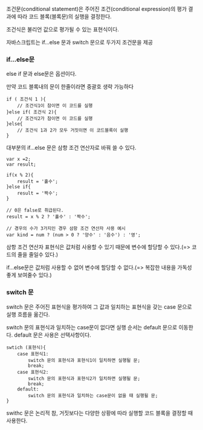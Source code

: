 조건문(conditional statement)은 주어진 조건(conditional expression)의 평가 결과에 따라 코드 블록(블록문)의 실행을 결정한다.

조건식은 불리언 값으로 평가될 수 있는 표현식이다.

자바스크립트는 if...else 문과 switch 문으로 두가지 조건문을 제공

### **if...else문**
else if 문과 else문은 옵션이다.

만약 코드 블록내의 문이 한줄이라면 중괄호 생략 가능하다

```
if ( 조건식 1 ){
    // 조건식1이 참이면 이 코드를 실행
}else if( 조건식 2){
    // 조건식2가 참이면 이 코드를 실행
}else{
    // 조건식 1과 2가 모두 거짓이면 이 코드블록이 실행
}
```

대부분의 if...else 문은 삼항 조건 연산자로 바꿔 쓸 수 있다.
```
var x =2;
var result;

if(x % 2){
    result = '홀수';
}else if{
    result = '짝수';
}

// 0은 false로 취급된다.
result = x % 2 ? '홀수' : '짝수';

// 경우의 수가 3가지인 경우 삼항 조건 연산자 사용 예시
var kind = num ? (num > 0 ? '양수' : '음수') : '영';
```
삼항 조건 연산자 표현식은 값처럼 사용할 수 있기 때문에 변수에 할당할 수 있다.(=> 코드의 줄을 줄일수 있다.)

if...else문은 값처럼 사용할 수 없어 변수에 할당할 수 없다.(=> 복잡한 내용을 가독성 좋게 보여줄수 있다.)

### **switch 문**
switch 문은 주어진 표현식을 평가하여 그 값과 일치하는 표현식을 갖는 case 문으로 실행 흐름을 옮긴다.

switch 문의 표현식과 일치하는 case문이 없다면 실행 순서는 default 문으로 이동한다.
default 문은 사용은 선택사항이다.
```
swtich (표현식){
    case 표현식1:
        switch 문의 표현식과 표현식1이 일치하면 실행될 문;
        break;
    case 표현식2:
        switch 문의 표현식과 표현식2가 일치하면 실행될 문;
        break;
    default:
        switch 문의 표현식과 일치하는 case문이 없을 때 실행될 문;
}
```
swithc 문은 논리적 참, 거짓보다는 다양한 상황에 따라 실행할 코드 블록을 결정할 때 사용한다.